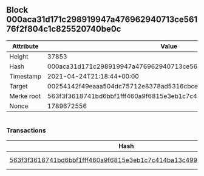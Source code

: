 ## Block 000aca31d171c298919947a476962940713ce56176f2f804c1c825520740be0c

Attribute | Value
--- | ---
Height | 37853
Hash | 000aca31d171c298919947a476962940713ce56176f2f804c1c825520740be0c
Timestamp | 2021-04-24T21:18:44+00:00
Target | 00254142f49eaaa504dc75712e8378ad5316cbcead634704b3734b6271167cc4
Merke root | 563f3f3618741bd6bbf1fff460a9f6815e3eb1c7c414ba13c499d0db1a5d4979
Nonce | 1789672556

```

```

### Transactions

Hash | Amount
--- | ---
[563f3f3618741bd6bbf1fff460a9f6815e3eb1c7c414ba13c499d0db1a5d4979](563f3f3618741bd6bbf1fff460a9f6815e3eb1c7c414ba13c499d0db1a5d4979.md) | 10.00000000 SKEPTI 
